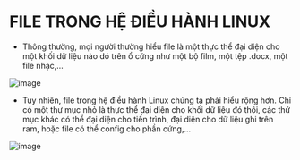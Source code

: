 # FILE TRONG HỆ ĐIỀU HÀNH LINUX
- Thông thường, mọi người thường hiểu file là một thực thể đại diện cho một khối dữ liệu nào dó trên ổ cứng như một bộ film, một tệp .docx, một file nhạc,...

![image](https://github.com/4ndykhang99/Hoc_Hanh_Cac_Kieu/assets/78153591/541d8e2b-7b68-44db-ae81-fe207a196825)


- Tuy nhiên, file trong hệ điều hành Linux chúng ta phải hiểu rộng hơn. Chỉ có một thư mục nhỏ là thực thể đại diện cho khối dữ liệu đó thôi, các thứ mục khác có thể đại diện cho tiến trình, đại diện cho dữ liệu ghi trên ram, hoặc file có thể config cho phần cứng,...

![image](https://github.com/4ndykhang99/Hoc_Hanh_Cac_Kieu/assets/78153591/891e811b-622d-41af-a5c8-b165c07784c1)

